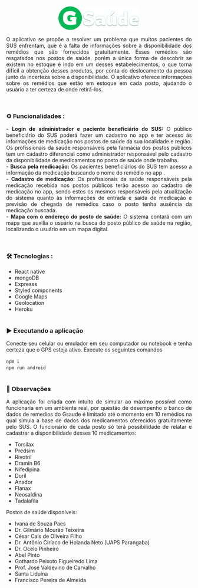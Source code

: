 <p align="center">
  <img src="./src/assets/logo.png"/>
</p>

<p align="justify">
  O aplicativo se propõe a resolver um problema que muitos pacientes do SUS enfrentam, que é a
  falta de informações sobre a disponibilidade dos remédios que são fornecidos gratuitamente.
  Esses remédios são resgatados nos postos de saúde, porém a única forma de descobrir se existem
  no estoque é indo em um desses estabelecimentos, o que torna difícil a obtenção desses produtos,
  por conta do deslocamento da pessoa junto da incerteza sobre a disponibilidade. O aplicativo oferece
  informações sobre os remédios que estão em estoque em cada posto, ajudando o usuário a ter
  certeza de onde retirá-los.
</p>
<br>

### ⚙️ Funcionalidades :
<p align="justify">
  - <strong>Login de administrador e paciente beneficiário do SUS: </strong> 
  O público beneficiário do SUS poderá fazer um cadastro no app e ter acesso às informações de medicação nos postos
  de saúde da sua localidade e região. Os profissionais da saúde responsáveis pela farmácia
  dos postos públicos  tem um cadastro diferencial como administrador responsável pelo cadastro da disponibilidade de medicamentos no posto de saúde onde trabalha.<br>
  - <strong>Busca pela medicação:</strong> Os pacientes beneficiários do SUS tem acesso a informação da medicação buscando o nome do remédio no app .<br>
  - <strong>Cadastro de medicação:</strong> Os profissionais da saúde responsáveis pela medicação recebida nos postos públicos terão acesso ao cadastro de medicação no app, sendo estes os mesmos responsáveis pela atualização do sistema quanto às informações de entrada e saída de medicação e previsão de chegada de remédios caso o posto tenha ausência da medicação buscada.<br>
  - <strong>Mapa com o endereço do posto de saúde:</strong> O sistema contará com um mapa que auxilia o usuário na busca do posto público de saúde na região, localizando o usuário em um mapa
  digital.
</p>

<br>

### 🛠 Tecnologias :
- React native
- mongoDB
- Expresss
- Styled components
- Google Maps
- Geolocation
- Heroku
<br><br>

### ▶️ Executando a aplicação
<p align="justify">
Conecte seu celular ou emulador em seu computador ou notebook e tenha certeza que o GPS esteja ativo. Execute os seguintes comandos
</p>

```npm i ```<br>
```npm run android ```
<br><br>

### 🔎 Observações
<p align="justify">
A aplicação foi criada com intuito de simular ao máximo possível como funcionaria em um ambiente real, por questão de desempenho o banco de dados de remedios do Gsaude é limitado até o momento em 10 remédios na qual simula a base de dados dos medicamentos oferecidos gratuitamente pelo SUS. O funcionário de cada posto só terá possibilidade de relatar e cadastrar a disponibilidade desses 10 medicamentos: 
</p>

- Torsilax
- Predsim
- Rivotril
- Dramin B6
- Nifedipina
- Doril
- Anador
- Flanax
- Neosaldina
- Tadalafila

Postos de saúde disponíveis:
- Ivana de Souza Paes
- Dr. Gilmário Mourão Teixeira
- César Cals de Oliveira Filho
- Dr. Antônio Ciríaco de Holanda Neto (UAPS Parangaba)
- Dr. Ocelo Pinheiro
- Abel Pinto
- Gothardo Peixoto Figueiredo Lima
- Prof. José Valdevino de Carvalho
- Santa Liduína
- Francisco Pereira de Almeida
